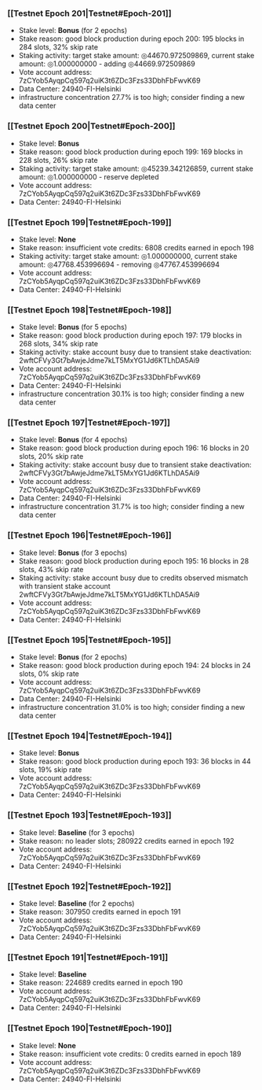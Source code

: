 ### [[Testnet Epoch 201|Testnet#Epoch-201]]
* Stake level: **Bonus** (for 2 epochs)
* Stake reason: good block production during epoch 200: 195 blocks in 284 slots, 32% skip rate
* Staking activity: target stake amount: ◎44670.972509869, current stake amount: ◎1.000000000 - adding ◎44669.972509869
* Vote account address: 7zCYob5AyqpCq597q2uiK3t6ZDc3Fzs33DbhFbFwvK69
* Data Center: 24940-FI-Helsinki
* infrastructure concentration 27.7% is too high; consider finding a new data center
### [[Testnet Epoch 200|Testnet#Epoch-200]]
* Stake level: **Bonus**
* Stake reason: good block production during epoch 199: 169 blocks in 228 slots, 26% skip rate
* Staking activity: target stake amount: ◎45239.342126859, current stake amount: ◎1.000000000 - reserve depleted
* Vote account address: 7zCYob5AyqpCq597q2uiK3t6ZDc3Fzs33DbhFbFwvK69
* Data Center: 24940-FI-Helsinki
### [[Testnet Epoch 199|Testnet#Epoch-199]]
* Stake level: **None**
* Stake reason: insufficient vote credits: 6808 credits earned in epoch 198
* Staking activity: target stake amount: ◎1.000000000, current stake amount: ◎47768.453996694 - removing ◎47767.453996694
* Vote account address: 7zCYob5AyqpCq597q2uiK3t6ZDc3Fzs33DbhFbFwvK69
* Data Center: 24940-FI-Helsinki
### [[Testnet Epoch 198|Testnet#Epoch-198]]
* Stake level: **Bonus** (for 5 epochs)
* Stake reason: good block production during epoch 197: 179 blocks in 268 slots, 34% skip rate
* Staking activity: stake account busy due to transient stake deactivation: 2wftCFVy3Gt7bAwjeJdme7kLT5MxYG1Jd6KTLhDA5Ai9
* Vote account address: 7zCYob5AyqpCq597q2uiK3t6ZDc3Fzs33DbhFbFwvK69
* Data Center: 24940-FI-Helsinki
* infrastructure concentration 30.1% is too high; consider finding a new data center
### [[Testnet Epoch 197|Testnet#Epoch-197]]
* Stake level: **Bonus** (for 4 epochs)
* Stake reason: good block production during epoch 196: 16 blocks in 20 slots, 20% skip rate
* Staking activity: stake account busy due to transient stake deactivation: 2wftCFVy3Gt7bAwjeJdme7kLT5MxYG1Jd6KTLhDA5Ai9
* Vote account address: 7zCYob5AyqpCq597q2uiK3t6ZDc3Fzs33DbhFbFwvK69
* Data Center: 24940-FI-Helsinki
* infrastructure concentration 31.7% is too high; consider finding a new data center
### [[Testnet Epoch 196|Testnet#Epoch-196]]
* Stake level: **Bonus** (for 3 epochs)
* Stake reason: good block production during epoch 195: 16 blocks in 28 slots, 43% skip rate
* Staking activity: stake account busy due to credits observed mismatch with transient stake account 2wftCFVy3Gt7bAwjeJdme7kLT5MxYG1Jd6KTLhDA5Ai9
* Vote account address: 7zCYob5AyqpCq597q2uiK3t6ZDc3Fzs33DbhFbFwvK69
* Data Center: 24940-FI-Helsinki
### [[Testnet Epoch 195|Testnet#Epoch-195]]
* Stake level: **Bonus** (for 2 epochs)
* Stake reason: good block production during epoch 194: 24 blocks in 24 slots, 0% skip rate
* Vote account address: 7zCYob5AyqpCq597q2uiK3t6ZDc3Fzs33DbhFbFwvK69
* Data Center: 24940-FI-Helsinki
* infrastructure concentration 31.0% is too high; consider finding a new data center
### [[Testnet Epoch 194|Testnet#Epoch-194]]
* Stake level: **Bonus**
* Stake reason: good block production during epoch 193: 36 blocks in 44 slots, 19% skip rate
* Vote account address: 7zCYob5AyqpCq597q2uiK3t6ZDc3Fzs33DbhFbFwvK69
* Data Center: 24940-FI-Helsinki
### [[Testnet Epoch 193|Testnet#Epoch-193]]
* Stake level: **Baseline** (for 3 epochs)
* Stake reason: no leader slots; 280922 credits earned in epoch 192
* Vote account address: 7zCYob5AyqpCq597q2uiK3t6ZDc3Fzs33DbhFbFwvK69
* Data Center: 24940-FI-Helsinki
### [[Testnet Epoch 192|Testnet#Epoch-192]]
* Stake level: **Baseline** (for 2 epochs)
* Stake reason: 307950 credits earned in epoch 191
* Vote account address: 7zCYob5AyqpCq597q2uiK3t6ZDc3Fzs33DbhFbFwvK69
* Data Center: 24940-FI-Helsinki
### [[Testnet Epoch 191|Testnet#Epoch-191]]
* Stake level: **Baseline**
* Stake reason: 224689 credits earned in epoch 190
* Vote account address: 7zCYob5AyqpCq597q2uiK3t6ZDc3Fzs33DbhFbFwvK69
* Data Center: 24940-FI-Helsinki
### [[Testnet Epoch 190|Testnet#Epoch-190]]
* Stake level: **None**
* Stake reason: insufficient vote credits: 0 credits earned in epoch 189
* Vote account address: 7zCYob5AyqpCq597q2uiK3t6ZDc3Fzs33DbhFbFwvK69
* Data Center: 24940-FI-Helsinki